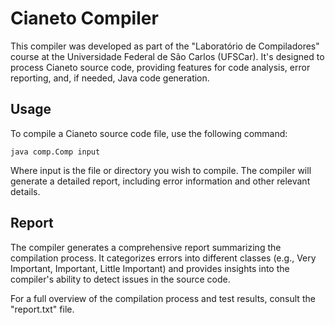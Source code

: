 # Cianeto Compiler
This compiler was developed as part of the "Laboratório de Compiladores" course at the Universidade Federal de São Carlos (UFSCar). It's designed to process Cianeto source code, providing features for code analysis, error reporting, and, if needed, Java code generation.

## Usage
To compile a Cianeto source code file, use the following command:

```java comp.Comp input```

Where input is the file or directory you wish to compile. The compiler will generate a detailed report, including error information and other relevant details.

## Report
The compiler generates a comprehensive report summarizing the compilation process. It categorizes errors into different classes (e.g., Very Important, Important, Little Important) and provides insights into the compiler's ability to detect issues in the source code.

For a full overview of the compilation process and test results, consult the "report.txt" file.
